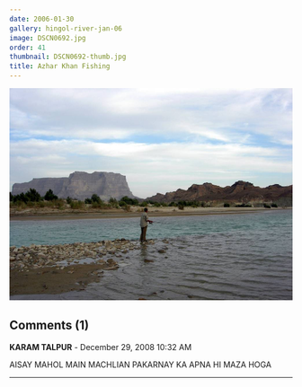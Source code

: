 ```yaml
---
date: 2006-01-30
gallery: hingol-river-jan-06
image: DSCN0692.jpg
order: 41
thumbnail: DSCN0692-thumb.jpg
title: Azhar Khan Fishing
---
```


![Azhar Khan Fishing](./DSCN0692.jpg)

<div id="comments">

## Comments (1)

**KARAM TALPUR** - December 29, 2008 10:32 AM

AISAY MAHOL MAIN MACHLIAN PAKARNAY KA APNA HI MAZA HOGA

---

</div>